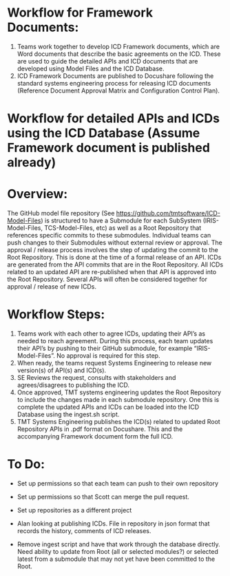 # Workflow for Framework Documents:
1) Teams work together to develop ICD Framework documents, which are Word documents that describe the basic agreements on the ICD. These are used to guide the detailed APIs and ICD documents that are developed using Model Files and the ICD Database.
2) ICD Framework Documents are published to Docushare following the standard systems engineering process for releasing ICD documents (Reference Document Approval Matrix and Configuration Control Plan).

# Workflow for detailed APIs and ICDs using the ICD Database (Assume Framework document is published already)

# Overview:
The GitHub model file repository (See https://github.com/tmtsoftware/ICD-Model-Files) is structured to have a Submodule for each SubSystem (IRIS-Model-Files, TCS-Model-Files, etc) as well as a Root Repository that references specific commits to these submodules.  Individual teams can push changes to their Submodules without external review or approval. The approval / release process involves the step of updating the commit to the Root Repository. This is done at the time of a formal release of an API.  ICDs are generated from the API commits that are in the Root Repository.  All ICDs related to an updated API are re-published when that API is approved into the Root Repository.  Several APIs will often be considered together for approval / release of new ICDs.

# Workflow Steps:
1) Teams work with each other to agree ICDs, updating their API’s as needed to reach agreement. During this process, each team updates their API’s by pushing to their GitHub submodule, for example “IRIS-Model-Files”.  No approval is required for this step.
2) When ready, the teams request Systems Engineering to release new version(s) of API(s) and ICD(s).
3) SE Reviews the request, consults with stakeholders and agrees/disagrees to publishing the ICD.
4) Once approved, TMT systems engineering updates the Root Repository to include the changes made in each submodule repository.  One this is complete the updated APIs and ICDs can be loaded into the ICD Database using the ingest.sh script.
5) TMT Systems Engineering publishes the ICD(s) related to updated Root Repository APIs in .pdf format on Docushare.  This and the accompanying Framework document form the full ICD.

# To Do:
- Set up permissions so that each team can push to their own repository
- Set up permissions so that Scott can merge the pull request.
- Set up repositories as a different project

- Alan looking at publishing ICDs.  File in repository in json format that records the history, comments of ICD releases.
- Remove ingest script and have that work through the database directly.  Need ability to update from Root (all or selected modules?) or selected latest from a submodule that may not yet have been committed to the Root.